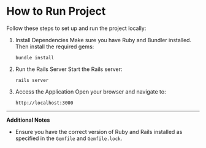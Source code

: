 
# How to Run Project

Follow these steps to set up and run the project locally:

1. Install Dependencies
   Make sure you have Ruby and Bundler installed. Then install the required gems:
   
   ```
   bundle install
   ```

3. Run the Rails Server
   Start the Rails server:
   ```
   rails server
   ```

4. Access the Application
   Open your browser and navigate to:
   ```
   http://localhost:3000
   ```

---

**Additional Notes**
- Ensure you have the correct version of Ruby and Rails installed as specified in the `Gemfile` and `Gemfile.lock`.

